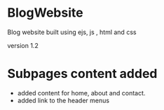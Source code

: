 # BlogWebsite
Blog website built using ejs, js , html and css


version 1.2 

# Subpages content added
- added content for home, about and contact.
- added link to the header menus